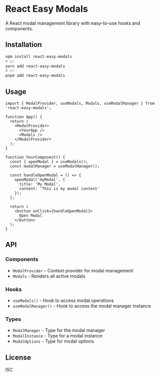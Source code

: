 # React Easy Modals

A React modal management library with easy-to-use hooks and components.

## Installation

```bash
npm install react-easy-modals
# or
yarn add react-easy-modals
# or
pnpm add react-easy-modals
```

## Usage

```tsx
import { ModalProvider, useModals, Modals, useModalManager } from 'react-easy-modals';

function App() {
  return (
    <ModalProvider>
      <YourApp />
      <Modals />
    </ModalProvider>
  );
}

function YourComponent() {
  const { openModal } = useModals();
  const modalManager = useModalManager();

  const handleOpenModal = () => {
    openModal('myModal', {
      title: 'My Modal',
      content: 'This is my modal content'
    });
  };

  return (
    <button onClick={handleOpenModal}>
      Open Modal
    </button>
  );
}
```

## API

### Components

- `ModalProvider` - Context provider for modal management
- `Modals` - Renders all active modals

### Hooks

- `useModals()` - Hook to access modal operations
- `useModalManager()` - Hook to access the modal manager instance

### Types

- `ModalManager` - Type for the modal manager
- `ModalInstance` - Type for a modal instance
- `ModalOptions` - Type for modal options

## License

ISC 
